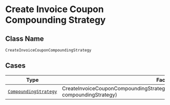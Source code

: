 
# Create Invoice Coupon Compounding Strategy

## Class Name

`CreateInvoiceCouponCompoundingStrategy`

## Cases

| Type | Factory Method |
|  --- | --- |
| [`CompoundingStrategy`](../../../doc/models/compounding-strategy.md) | CreateInvoiceCouponCompoundingStrategy.fromCompoundingStrategy(CompoundingStrategy compoundingStrategy) |

